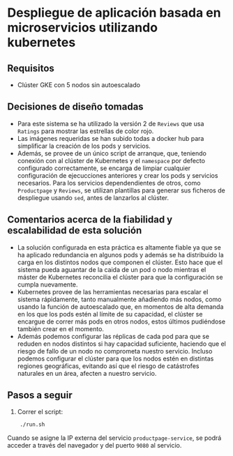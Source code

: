 # Despliegue de aplicación basada en microservicios utilizando kubernetes

## Requisitos

- Clúster GKE con 5 nodos sin autoescalado

## Decisiones de diseño tomadas
* Para este sistema se ha utilizado la versión 2 de `Reviews` que usa `Ratings` para mostrar las estrellas de color rojo.
* Las imágenes requeridas se han subido todas a docker hub para simplificar la creación de los pods y servicios.
* Además, se provee de un único script de arranque, que, teniendo conexión con al clúster de Kubernetes y el `namespace` por defecto configurado correctamente, se encarga de limpiar cualquier configuración de ejecucciones anteriores y crear los pods y servicios necesarios. Para los servicios dependendientes de otros, como `Productpage` y `Reviews`, se utilizan plantillas para generar sus ficheros de despliegue usando `sed`, antes de lanzarlos al clúster.

## Comentarios acerca de la fiabilidad y escalabilidad de esta solución
* La solución configurada en esta práctica es altamente fiable ya que se ha aplicado redundancia en algunos pods y además se ha distribuido la carga en los distintos nodos que componen el clúster. Esto hace que el sistema pueda aguantar de la caida de un pod o nodo mientras el máster de Kubernetes reconcilia el clúster para que la configuración se cumpla nuevamente.
* Kubernetes provee de las herramientas necesarias para escalar el sistema rápidamente, tanto manualmente añadiendo más nodos, como usando la función de autoescalado que, en momentos de alta demanda en los que los pods estén al límite de su capacidad, el clúster se encargue de correr más pods en otros nodos, estos últimos pudiéndose también crear en el momento.
* Además podemos configurar las réplicas de cada pod para que se reduden en nodos distintos si hay capacidad suficiente, haciendo que el riesgo de fallo de un nodo no comprometa nuestro servicio. Incluso podemos configurar el clúster para que los nodos estén en distintas regiones geográficas, evitando así que el riesgo de catástrofes naturales en un área, afecten a nuestro servicio.

## Pasos a seguir

1. Correr el script:

```bash
    ./run.sh
```

Cuando se asigne la IP externa del servicio `productpage-service`, se podrá acceder a través del navegador y del puerto `9080` al servicio.